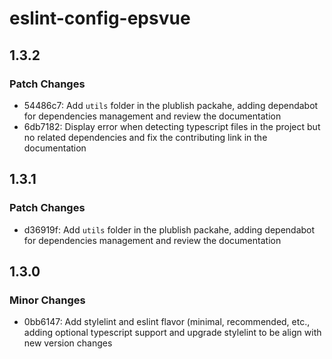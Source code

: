 # eslint-config-epsvue

## 1.3.2

### Patch Changes

- 54486c7: Add `utils` folder in the plublish packahe, adding dependabot for dependencies management and review the documentation
- 6db7182: Display error when detecting typescript files in the project but no related dependencies and fix the contributing link in the documentation

## 1.3.1

### Patch Changes

- d36919f: Add `utils` folder in the plublish packahe, adding dependabot for dependencies management and review the documentation

## 1.3.0

### Minor Changes

- 0bb6147: Add stylelint and eslint flavor (minimal, recommended, etc., adding optional typescript support and upgrade stylelint to be align with new version changes
